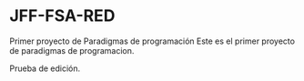 # JFF-FSA-RED
Primer proyecto de Paradigmas de programación
Este es el primer proyecto de paradigmas de programacion.

Prueba de edición.